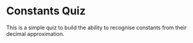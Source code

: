 # Constants Quiz

This is a simple quiz to build the ability to recognise constants from their decimal approximation.
